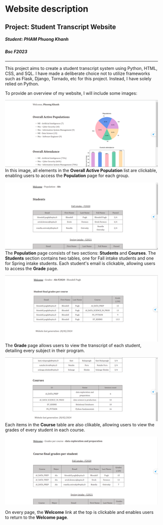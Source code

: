 # Website description
## Project: Student Transcript Website

##### Student: PHAM Phuong Khanh
##### Bsc F2023

***

This project aims to create a student transcript system using Python, HTML, CSS, and SQL. I have made a deliberate choice not to utilize frameworks such as Flask, Django, Tornado, etc for this project. Instead, I have solely relied on Python.

To provide an overview of my website, I will include some images:

![image 1](./img%201.png)
In this image, all elements in the **Overall Active Population** list are clickable, enabling users to access the **Population** page for each group.


![image 2](./img%202.png)
The **Population** page consists of two sections: **Students** and **Courses**. The **Students** section contains two tables, one for Fall intake students and one for Spring intake students. Each student's email is clickable, allowing users to access the **Grade** page.


![image 3](img%203.png)
The **Grade** page allows users to view the transcript of each student, detailing every subject in their program.

![image 4](img%204.png)
Each items in the **Course** table are also clikable, allowing users to view the grades of every student in each course.

![image 5](img%205.png)

On every page, the **Welcome** link at the top is clickable and enables users to return to the **Welcome page**.


